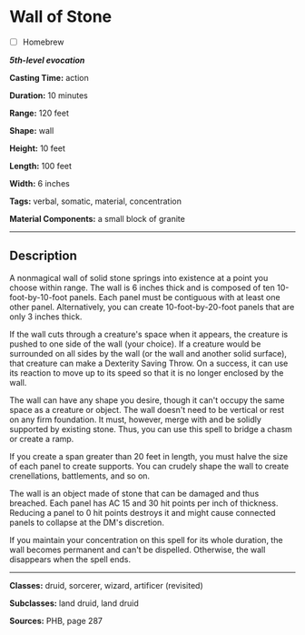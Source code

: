# Wall of Stone

- [ ] Homebrew

***5th-level evocation***

**Casting Time:** action

**Duration:** 10 minutes

**Range:** 120 feet

**Shape:** wall

**Height:** 10 feet

**Length:** 100 feet

**Width:** 6 inches

**Tags:** verbal, somatic, material, concentration

**Material Components:** a small block of granite

---

## Description
A nonmagical wall of solid stone springs into existence at a point you choose within range.
The wall is 6 inches thick and is composed of ten 10-foot-by-10-foot panels.
Each panel must be contiguous with at least one other panel.
Alternatively, you can create 10-foot-by-20-foot panels that are only 3 inches thick.

If the wall cuts through a creature's space when it appears, the creature is pushed to one side of the wall (your choice).
If a creature would be surrounded on all sides by the wall (or the wall and another solid surface), that creature can make a Dexterity Saving Throw.
On a success, it can use its reaction to move up to its speed so that it is no longer enclosed by the wall.

The wall can have any shape you desire, though it can't occupy the same space as a creature or object.
The wall doesn't need to be vertical or rest on any firm foundation.
It must, however, merge with and be solidly supported by existing stone.
Thus, you can use this spell to bridge a chasm or create a ramp.

If you create a span greater than 20 feet in length, you must halve the size of each panel to create supports.
You can crudely shape the wall to create crenellations, battlements, and so on.

The wall is an object made of stone that can be damaged and thus breached.
Each panel has AC 15 and 30 hit points per inch of thickness.
Reducing a panel to 0 hit points destroys it and might cause connected panels to collapse at the DM's discretion.

If you maintain your concentration on this spell for its whole duration, the wall becomes permanent and can't be dispelled.
Otherwise, the wall disappears when the spell ends.

---

**Classes:** druid, sorcerer, wizard, artificer (revisited)

**Subclasses:** land druid, land druid

**Sources:** PHB, page 287
